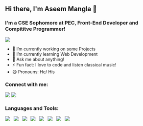 ## Hi there, I'm Aseem Mangla 👋
### I'm a CSE Sophomore at PEC, Front-End Developer and Compititve Programmer!

<img src="https://github-readme-stats.vercel.app/api?username=manglaaseem28&&show_icons=true" />

- 🔭 I’m currently working on some Projects
- 🌱 I’m currently learning Web Development
- 💬 Ask me about anything!
- ⚡ Fun fact: I love to code and listen classical music!
- 😄 Pronouns: He/ His

### Connect with me:
<a href="https://www.linkedin.com/in/aseemmangla/"><img src="https://img.icons8.com/fluent/48/000000/linkedin.png"/></a>
<a href="https://github.com/manglaaseem28"><img src="https://img.icons8.com/fluent/48/000000/github.png"/></a>

### Languages and Tools:
<img src="https://img.icons8.com/color/48/000000/c-plus-plus-logo.png"/> &nbsp; <img src="https://img.icons8.com/color/48/000000/c-programming.png"/> &nbsp; <img src="https://img.icons8.com/color/48/000000/python.png"/> &nbsp; <img src="https://img.icons8.com/color/48/000000/html-5.png"/> &nbsp; <img src="https://img.icons8.com/color/48/000000/css3.png"/> &nbsp; <img src="https://img.icons8.com/color/48/000000/sql.png"/> &nbsp; <img src="https://img.icons8.com/plasticine/48/000000/react.png"/> &nbsp; <img src="https://img.icons8.com/plasticine/48/000000/redux.png"/> &nbsp;

